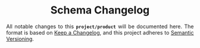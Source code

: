 <h1 align = "center">Schema Changelog</h1>

<div align = "justify">

All notable changes to this **`project/product`** will be documented here. The format is based on [Keep a Changelog](https://keepachangelog.com/en/1.0.0/),
and this project adheres to [Semantic Versioning](https://semver.org/spec/v2.0.0.html).

</div>
